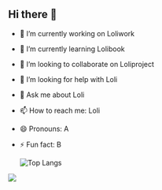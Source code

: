 ## Hi there 👋

- 🔭 I’m currently working on Loliwork
- 🌱 I’m currently learning Lolibook
- 👯 I’m looking to collaborate on Loliproject 
- 🤔 I’m looking for help with Loli
- 💬 Ask me about Loli
- 📫 How to reach me: Loli
- 😄 Pronouns: A
- ⚡ Fun fact: B

  <img src="https://github-readme-stats.vercel.app/api/top-langs/?username=web2580" alt="Top Langs" />

![](https://github-readme-stats.vercel.app/api?username=web2580&show_icons=true&theme=transparent)
